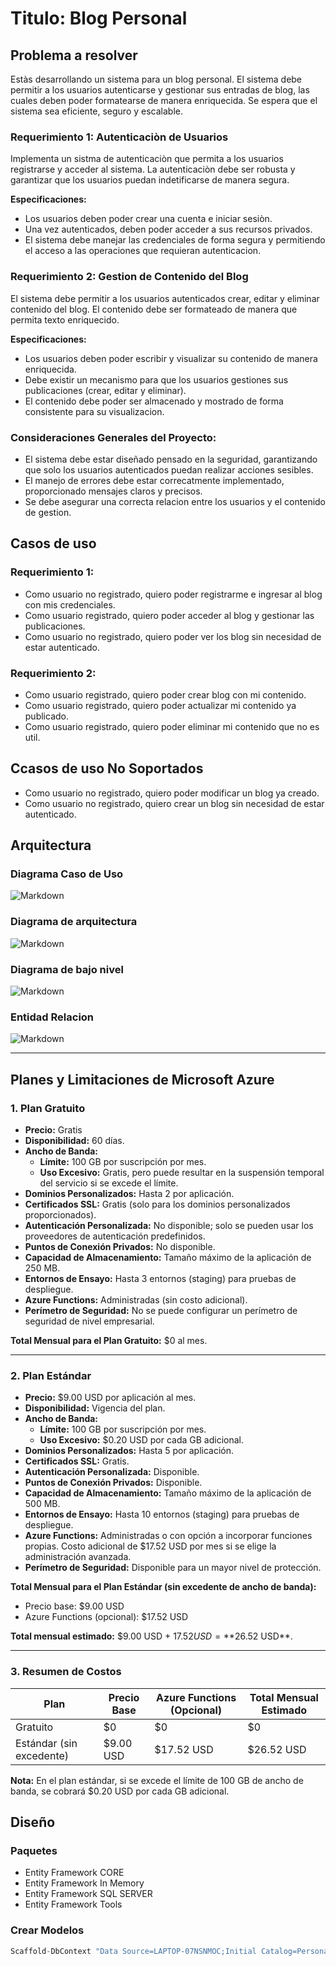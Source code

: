 # Titulo: Blog Personal

## Problema a resolver
Estàs desarrollando un sistema para un blog personal. El sistema debe permitir a los usuarios autenticarse y gestionar sus entradas de blog, las cuales deben poder formatearse de manera enriquecida. Se espera que el sistema sea eficiente, seguro y escalable.

### Requerimiento 1: Autenticaciòn de Usuarios
Implementa un sistma de autenticaciòn que permita a los usuarios registrarse y acceder al sistema. La autenticaciòn debe ser robusta y garantizar que los usuarios puedan indetificarse de manera segura.

**Especificaciones:**
- Los usuarios deben poder crear una cuenta e iniciar sesiòn.
- Una vez autenticados, deben poder acceder a sus recursos privados.
- El sistema debe manejar las credenciales de forma segura y permitiendo el acceso a las operaciones que requieran autenticacion.

### Requerimiento 2: Gestion de Contenido del Blog
El sistema debe permitir a los usuarios autenticados crear, editar y eliminar contenido del blog. El contenido debe ser formateado de manera que permita texto enriquecido.

**Especificaciones:**
- Los usuarios deben poder escribir y visualizar su contenido de manera enriquecida.
- Debe existir un mecanismo para que los usuarios gestiones sus publicaciones (crear, editar y eliminar).
- El contenido debe poder ser almacenado y mostrado de forma consistente para su visualizacion.

### Consideraciones Generales del Proyecto:
- El sistema debe estar diseñado pensado en la seguridad, garantizando que solo los usuarios autenticados puedan realizar acciones sesibles.
- El manejo de errores debe estar correcatmente implementado, proporcionado mensajes claros y precisos.
-  Se debe asegurar una correcta relacion entre los usuarios y el contenido de gestion.

## Casos de uso
### Requerimiento 1:
* Como usuario no registrado, quiero poder registrarme e ingresar al blog con mis credenciales.
* Como usuario registrado, quiero poder acceder al blog y gestionar las publicaciones.
* Como usuario no registrado, quiero poder ver los blog sin necesidad de estar autenticado.

### Requerimiento 2:
* Como usuario registrado, quiero poder crear blog con mi contenido.
* Como usuario registrado, quiero poder actualizar mi contenido ya publicado.
* Como usuario registrado, quiero poder eliminar mi contenido que no es util.


## Ccasos de uso No Soportados
* Como usuario no registrado, quiero poder modificar un blog ya creado.
* Como usuario no registrado, quiero crear un blog sin necesidad de estar autenticado.

## Arquitectura

### Diagrama Caso de Uso

![Markdown](./Diagramas/caso_de_uso_general.png)

### Diagrama de arquitectura

![Markdown](./Diagramas/arquitectura.png)

### Diagrama de bajo nivel
![Markdown](./Diagramas/bajo_nivel.png)

### Entidad Relacion
![Markdown](./Base_de_datos/ER.png)

---
## Planes y Limitaciones de Microsoft Azure

### 1. Plan Gratuito
- **Precio:** Gratis
- **Disponibilidad:** 60 días.
- **Ancho de Banda:**
  - **Límite:** 100 GB por suscripción por mes.
  - **Uso Excesivo:** Gratis, pero puede resultar en la suspensión temporal del servicio si se excede el límite.
- **Dominios Personalizados:** Hasta 2 por aplicación.
- **Certificados SSL:** Gratis (solo para los dominios personalizados proporcionados).
- **Autenticación Personalizada:** No disponible; solo se pueden usar los proveedores de autenticación predefinidos.
- **Puntos de Conexión Privados:** No disponible.
- **Capacidad de Almacenamiento:** Tamaño máximo de la aplicación de 250 MB.
- **Entornos de Ensayo:** Hasta 3 entornos (staging) para pruebas de despliegue.
- **Azure Functions:** Administradas (sin costo adicional).
- **Perímetro de Seguridad:** No se puede configurar un perímetro de seguridad de nivel empresarial.

**Total Mensual para el Plan Gratuito:** $0 al mes.

---

### 2. Plan Estándar
- **Precio:** $9.00 USD por aplicación al mes.
- **Disponibilidad:** Vigencia del plan.
- **Ancho de Banda:**
  - **Límite:** 100 GB por suscripción por mes.
  - **Uso Excesivo:** $0.20 USD por cada GB adicional.
- **Dominios Personalizados:** Hasta 5 por aplicación.
- **Certificados SSL:** Gratis.
- **Autenticación Personalizada:** Disponible.
- **Puntos de Conexión Privados:** Disponible.
- **Capacidad de Almacenamiento:** Tamaño máximo de la aplicación de 500 MB.
- **Entornos de Ensayo:** Hasta 10 entornos (staging) para pruebas de despliegue.
- **Azure Functions:** Administradas o con opción a incorporar funciones propias. Costo adicional de $17.52 USD por mes si se elige la administración avanzada.
- **Perímetro de Seguridad:** Disponible para un mayor nivel de protección.

**Total Mensual para el Plan Estándar (sin excedente de ancho de banda):**
- Precio base: $9.00 USD
- Azure Functions (opcional): $17.52 USD

**Total mensual estimado:** $9.00 USD + $17.52 USD = **$26.52 USD**.

---

### 3. Resumen de Costos
| Plan                         | Precio Base | Azure Functions (Opcional) | Total Mensual Estimado |
|------------------------------|-------------|----------------------------|------------------------|
| Gratuito                    | $0          | $0                         | $0                     |
| Estándar (sin excedente)    | $9.00 USD   | $17.52 USD                 | $26.52 USD             |

**Nota:** En el plan estándar, si se excede el límite de 100 GB de ancho de banda, se cobrará $0.20 USD por cada GB adicional.

## Diseño

### Paquetes
- Entity Framework CORE
- Entity Framework In Memory
- Entity Framework SQL SERVER
- Entity Framework Tools

### Crear Modelos
```csharp
Scaffold-DbContext "Data Source=LAPTOP-07NSNMOC;Initial Catalog=PersonalBlog;user id=sa;password=loc@del@rea;TrustServerCertificate=True" Microsoft.EntityFrameworkCore.SqlServer -OutputDir Models
```

